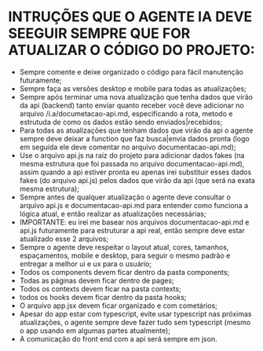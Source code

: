 # INTRUÇÕES QUE O AGENTE IA DEVE SEEGUIR SEMPRE QUE FOR ATUALIZAR O CÓDIGO DO PROJETO:
- Sempre comente e deixe organizado o código para fácil manutenção futuramente;
- Sempre faça as versões desktop e mobile para todas as atualizações;
- Sempre após terminar uma nova atualização que tenha dados que virão da api (backend) tanto enviar quanto receber você deve adicionar no arquivo /i.a/documetacao-api.md, especificando a rota, metodo e estrutuda de como os dados estão sendo enviados|recebidos;
- Para todas as atualizações que tenham dados que virão da api o agente sempre deve deixar a function que faz busca|envia dados pronta (logo em seguida ele deve comentar no arquivo documentacao-api.md);
- Use o arquivo api.js na raiz do projeto para adicionar dados fakes (na mesma estrutura que foi passada no arquivo documentacao-api.md), assim quando a api estiver pronta eu apenas irei substituir esses dados fakes (do arquivo api.js) pelos dados que virão da api (que será na exata mesma estrutura);
- Sempre antes de qualquer atualização o agente deve consultar o arquivo api.js e documentacao-api.md para entender como funciona a lógica atual, e então realizar as atualizações necessárias;
- IMPORTANTE: eu irei me basear nos arquivos documentacao-api.md e api.js futuramente para estruturar a api real, então sempre deve estar atualizado esse 2 arquivos;
- Sempre o agente deve respeitar o layout atual, cores, tamanhos, espaçamentos, mobile e desktop, para seguir o mesmo padrão e entregar a melhor ui e ux para o usuário;
- Todos os components devem ficar dentro da pasta components;
- Todas as páginas devem ficar dentro de pages;
- Todos os contexts devem ficar na pasta contexts;
- todos os hooks devem ficar dentro da pasta hooks;
- O arquivo app.jsx devem ficar organizado e com cometários;
- Apesar do app estar com typescript, evite usar typescript nas próximas atualizações, o agente sempre deve fazer tudo sem typescript (mesmo o app usando em algumas partes atualmente);
- A comunicação do front end com a api será sempre em json.
